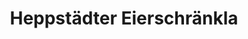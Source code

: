 ---
title: "Heppstädter Eierschränkla"
url: /heppstaedt/heppstaedter-eierschraenkla/
shop: Hofladen
---